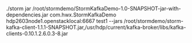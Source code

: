 ./storm jar /root/stormdemo/StormKafkaDemo-1.0-SNAPSHOT-jar-with-dependencies.jar  com.hwx.StormKafkaDemo hdp2603node1.openstacklocal:6667 test1 --jars /root/stormdemo/storm-kafka-client-1.1.1-SNAPSHOT.jar,/usr/hdp/current/kafka-broker/libs/kafka-clients-0.10.1.2.6.0.3-8.jar